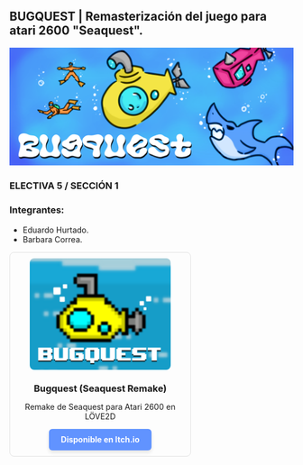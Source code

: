 ## BUGQUEST | Remasterización del juego para atari 2600 "Seaquest".

<p align="center">
  <img src="./assets/screenshots/banner.png" alt="Banner">
</p>

### ELECTIVA 5 / SECCIÓN 1
### Integrantes:
- Eduardo Hurtado.
- Barbara Correa.

<div style="
        padding: 10px;
        text-align: center;
        display: flex;
        border-radius: 8px;
        align-items: center;
        justify-content: center;
        flex-direction: column;
        border: 1px solid #e2e2e2;
        width: 300px;
    ">
        <img src="/assets/screenshots/bugquest.png" alt="Bugquest" width="250px" style="border-radius: 8px;">
        <h3 style="padding-bottom: 0; margin-bottom: 0;">Bugquest (Seaquest Remake)</h3>
        <p>Remake de Seaquest para Atari 2600 en LÖVE2D</p>
        <a href="https://bcrandom306.itch.io/bugquest-seaquest-remake"
        style="
            display: inline-block;
            padding: 0.75em 1.5em;
            background-color: #6193ff;
            color: #fff;
            text-decoration: none;
            border-radius: 6px;
            font-weight: bold;
            box-shadow: 0 4px 6px rgba(0, 0, 0, 0.1);
            transition: background-color 0.3s ease;
        ">
            Disponible en Itch.io
        </a>
</div>